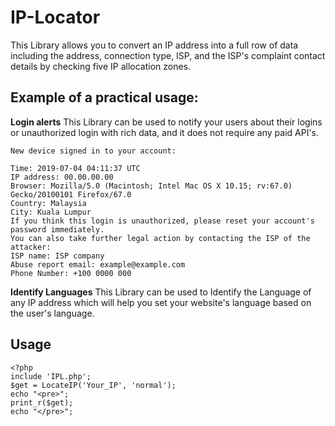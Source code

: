 # IP-Locator

This Library allows you to convert an IP address into a full row of data including the address, connection type, ISP, and the ISP's complaint contact details by checking five IP allocation zones.

Example of a practical usage:
------------------------------------------
**Login alerts**
This Library can be used to notify your users about their logins or unauthorized login with rich data, and it does not require any paid API's.

```
New device signed in to your account:

Time: 2019-07-04 04:11:37 UTC
IP address: 00.00.00.00
Browser: Mozilla/5.0 (Macintosh; Intel Mac OS X 10.15; rv:67.0) Gecko/20100101 Firefox/67.0
Country: Malaysia
City: Kuala Lumpur
If you think this login is unauthorized, please reset your account's password immediately. 
You can also take further legal action by contacting the ISP of the attacker:
ISP name: ISP company
Abuse report email: example@example.com
Phone Number: +100 0000 000
```
**Identify Languages**
This Library can be used to Identify the Language of any IP address which will help you set your website's language based on the user's language.

Usage
------------------------------------------
```
<?php 
include 'IPL.php';
$get = LocateIP('Your_IP', 'normal');
echo "<pre>";
print_r($get);
echo "</pre>";
```
